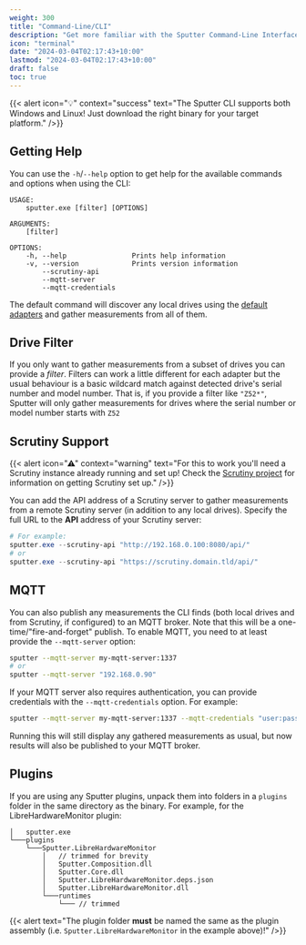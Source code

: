 ```yaml
---
weight: 300
title: "Command-Line/CLI"
description: "Get more familiar with the Sputter Command-Line Interface (CLI)"
icon: "terminal"
date: "2024-03-04T02:17:43+10:00"
lastmod: "2024-03-04T02:17:43+10:00"
draft: false
toc: true
---
```


{{< alert icon="💡" context="success" text="The Sputter CLI supports both Windows and Linux! Just download the right binary for your target platform." />}}

## Getting Help

You can use the `-h`/`--help` option to get help for the available commands and options when using the CLI:

```
USAGE:
    sputter.exe [filter] [OPTIONS]

ARGUMENTS:
    [filter]

OPTIONS:
    -h, --help                Prints help information
    -v, --version             Prints version information
        --scrutiny-api
        --mqtt-server
        --mqtt-credentials
```

The default command will discover any local drives using the [default adapters](./reference/adapters.md) and gather measurements from all of them.

## Drive Filter

If you only want to gather measurements from a subset of drives you can provide a _filter_. Filters can work a little different for each adapter but the usual behaviour is a basic wildcard match against detected drive's serial number and model number. That is, if you provide a filter like `"Z52*"`, Sputter will only gather measurements for drives where the serial number or model number starts with `Z52`

## Scrutiny Support

{{< alert icon="⚠" context="warning" text="For this to work you'll need a Scrutiny instance already running and set up! Check the [Scrutiny project](https://github.com/AnalogJ/scrutiny) for information on getting Scrutiny set up." />}}

You can add the API address of a Scrutiny server to gather measurements from a remote Scrutiny server (in addition to any local drives). Specify the full URL to the **API** address of your Scrutiny server:

```powershell
# For example:
sputter.exe --scrutiny-api "http://192.168.0.100:8080/api/"
# or
sputter.exe --scrutiny-api "https://scrutiny.domain.tld/api/"
```

## MQTT

You can also publish any measurements the CLI finds (both local drives and from Scrutiny, if configured) to an MQTT broker. Note that this will be a one-time/"fire-and-forget" publish. To enable MQTT, you need to at least provide the `--mqtt-server` option:

```bash
sputter --mqtt-server my-mqtt-server:1337
# or
sputter --mqtt-server "192.168.0.90"
```

If your MQTT server also requires authentication, you can provide credentials with the `--mqtt-credentials` option. For example:

```bash
sputter --mqtt-server my-mqtt-server:1337 --mqtt-credentials "user:password"
```

Running this will still display any gathered measurements as usual, but now results will also be published to your MQTT broker.

## Plugins

If you are using any Sputter plugins, unpack them into folders in a `plugins` folder in the same directory as the binary. For example, for the LibreHardwareMonitor plugin:

```text
│   sputter.exe
└───plugins
	└───Sputter.LibreHardwareMonitor
		│   // trimmed for brevity
		│   Sputter.Composition.dll
		│   Sputter.Core.dll
		│   Sputter.LibreHardwareMonitor.deps.json
		│   Sputter.LibreHardwareMonitor.dll
		└───runtimes
			└─── // trimmed
```

{{< alert text="The plugin folder **must** be named the same as the plugin assembly (i.e. `Sputter.LibreHardwareMonitor` in the example above)!" />}}